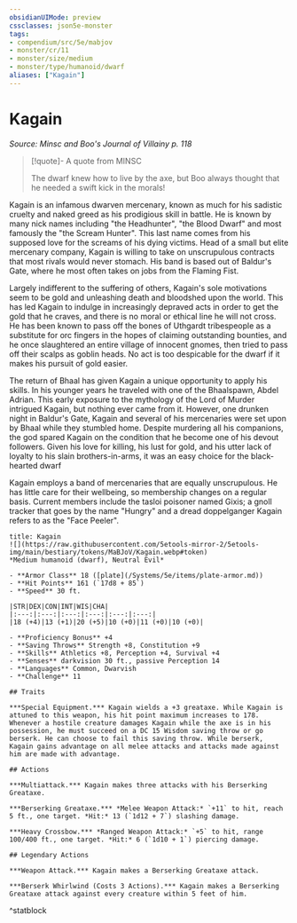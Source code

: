 ```yaml
---
obsidianUIMode: preview
cssclasses: json5e-monster
tags:
- compendium/src/5e/mabjov
- monster/cr/11
- monster/size/medium
- monster/type/humanoid/dwarf
aliases: ["Kagain"]
---
```

# Kagain
*Source: Minsc and Boo's Journal of Villainy p. 118*  

> [!quote]- A quote from MINSC  
> 
> The dwarf knew how to live by the axe, but Boo always thought that he needed a swift kick in the morals!

Kagain is an infamous dwarven mercenary, known as much for his sadistic cruelty and naked greed as his prodigious skill in battle. He is known by many nick names including "the Headhunter", "the Blood Dwarf" and most famously the "the Scream Hunter". This last name comes from his supposed love for the screams of his dying victims. Head of a small but elite mercenary company, Kagain is willing to take on unscrupulous contracts that most rivals would never stomach. His band is based out of Baldur's Gate, where he most often takes on jobs from the Flaming Fist.

Largely indifferent to the suffering of others, Kagain's sole motivations seem to be gold and unleashing death and bloodshed upon the world. This has led Kagain to indulge in increasingly depraved acts in order to get the gold that he craves, and there is no moral or ethical line he will not cross. He has been known to pass off the bones of Uthgardt tribespeople as a substitute for orc fingers in the hopes of claiming outstanding bounties, and he once slaughtered an entire village of innocent gnomes, then tried to pass off their scalps as goblin heads. No act is too despicable for the dwarf if it makes his pursuit of gold easier.

The return of Bhaal has given Kagain a unique opportunity to apply his skills. In his younger years he traveled with one of the Bhaalspawn, Abdel Adrian. This early exposure to the mythology of the Lord of Murder intrigued Kagain, but nothing ever came from it. However, one drunken night in Baldur's Gate, Kagain and several of his mercenaries were set upon by Bhaal while they stumbled home. Despite murdering all his companions, the god spared Kagain on the condition that he become one of his devout followers. Given his love for killing, his lust for gold, and his utter lack of loyalty to his slain brothers-in-arms, it was an easy choice for the black-hearted dwarf

Kagain employs a band of mercenaries that are equally unscrupulous. He has little care for their wellbeing, so membership changes on a regular basis. Current members include the tasloi poisoner named Gixis; a gnoll tracker that goes by the name "Hungry" and a dread doppelganger Kagain refers to as the "Face Peeler".

```ad-statblock
title: Kagain
![](https://raw.githubusercontent.com/5etools-mirror-2/5etools-img/main/bestiary/tokens/MaBJoV/Kagain.webp#token)
*Medium humanoid (dwarf), Neutral Evil*

- **Armor Class** 18 ([plate](/Systems/5e/items/plate-armor.md))
- **Hit Points** 161 (`17d8 + 85`)
- **Speed** 30 ft.

|STR|DEX|CON|INT|WIS|CHA|
|:---:|:---:|:---:|:---:|:---:|:---:|
|18 (+4)|13 (+1)|20 (+5)|10 (+0)|11 (+0)|10 (+0)|

- **Proficiency Bonus** +4
- **Saving Throws** Strength +8, Constitution +9
- **Skills** Athletics +8, Perception +4, Survival +4
- **Senses** darkvision 30 ft., passive Perception 14
- **Languages** Common, Dwarvish
- **Challenge** 11

## Traits

***Special Equipment.*** Kagain wields a +3 greataxe. While Kagain is attuned to this weapon, his hit point maximum increases to 178. Whenever a hostile creature damages Kagain while the axe is in his possession, he must succeed on a DC 15 Wisdom saving throw or go berserk. He can choose to fail this saving throw. While berserk, Kagain gains advantage on all melee attacks and attacks made against him are made with advantage.

## Actions

***Multiattack.*** Kagain makes three attacks with his Berserking Greataxe.

***Berserking Greataxe.*** *Melee Weapon Attack:* `+11` to hit, reach 5 ft., one target. *Hit:* 13 (`1d12 + 7`) slashing damage.

***Heavy Crossbow.*** *Ranged Weapon Attack:* `+5` to hit, range 100/400 ft., one target. *Hit:* 6 (`1d10 + 1`) piercing damage.

## Legendary Actions

***Weapon Attack.*** Kagain makes a Berserking Greataxe attack.

***Berserk Whirlwind (Costs 3 Actions).*** Kagain makes a Berserking Greataxe attack against every creature within 5 feet of him.
```
^statblock